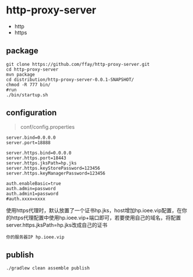 # http-proxy-server
- http
- https

## package

```shell
git clone https://github.com/ffay/http-proxy-server.git
cd http-proxy-server
mvn package
cd distribution/http-proxy-server-0.0.1-SNAPSHOT/
chmod -R 777 bin/
#run
./bin/startup.sh 
```

## configuration

> conf/config.properties

```properties
server.bind=0.0.0.0
server.port=18888

server.https.bind=0.0.0.0
server.https.port=18443
server.https.jksPath=hp.jks
server.https.keyStorePassword=123456
server.https.keyManagerPassword=123456

auth.enableBasic=true
auth.admin=password
auth.admin1=password
#auth.xxxx=xxxx
```

使用https代理时，默认放置了一个证书hp.jks，host增加hp.ioee.vip配置，在你的https代理配置中使用hp.ioee.vip+端口即可，若要使用自己的域名，将配置server.https.jksPath=hp.jks改成自己的证书

```
你的服务器IP hp.ioee.vip
```

## publish

```
./gradlew clean assemble publish
```
